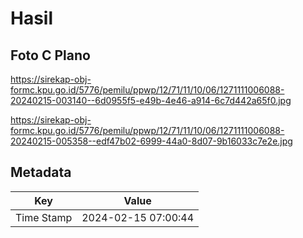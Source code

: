 # Hasil

## Foto C Plano

https://sirekap-obj-formc.kpu.go.id/5776/pemilu/ppwp/12/71/11/10/06/1271111006088-20240215-003140--6d0955f5-e49b-4e46-a914-6c7d442a65f0.jpg

https://sirekap-obj-formc.kpu.go.id/5776/pemilu/ppwp/12/71/11/10/06/1271111006088-20240215-005358--edf47b02-6999-44a0-8d07-9b16033c7e2e.jpg


## Metadata

| Key        | Value               |
| ---------- | ------------------- |
| Time Stamp | 2024-02-15 07:00:44 |



